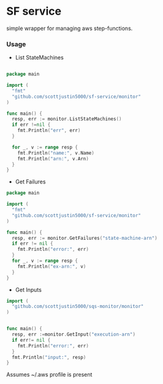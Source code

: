 # SF service

simple wrapper for managing aws step-functions.

### Usage

* List StateMachines

```go

package main

import (
  "fmt"
  "github.com/scottjustin5000/sf-service/monitor"
)

func main() {
  resp, err := monitor.ListStateMachines()
  if err !=nil {
    fmt.Println("err", err)
  }

  for _, v := range resp {
    fmt.Println("name:", v.Name)
    fmt.Println("arn:", v.Arn)
  }
}

```

* Get Failures

```go
package main

import (
  "fmt"
  "github.com/scottjustin5000/sf-service/monitor"
)

func main() {
  resp, err := monitor.GetFailures("state-machine-arn")
  if err != nil {
    fmt.Println("error:", err)
  }
  for _, v := range resp {
    fmt.Println("ex-arn:", v)
  }
}

```

* Get Inputs

```go
import (
  "github.com/scottjustin5000/sqs-monitor/monitor"
)


func main() {
  resp, err :=monitor.GetInput("execution-arn")
  if err!= nil {
    fmt.Println("error:", err)
  }
  fmt.Println("input:", resp)
}

```

Assumes ~/.aws profile is present
